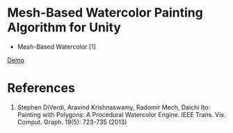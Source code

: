 Mesh-Based Watercolor Painting Algorithm for Unity
====================
* Mesh-Based Watercolor [1]

[Demo](http://nobnak.github.io/SceneSamples/PaintingWithPolygons/PaintingWithPolygons.html)

# References
 1. Stephen DiVerdi, Aravind Krishnaswamy, Radomír Mech, Daichi Ito: Painting with Polygons: A Procedural Watercolor Engine. IEEE Trans. Vis. Comput. Graph. 19(5): 723-735 (2013)

